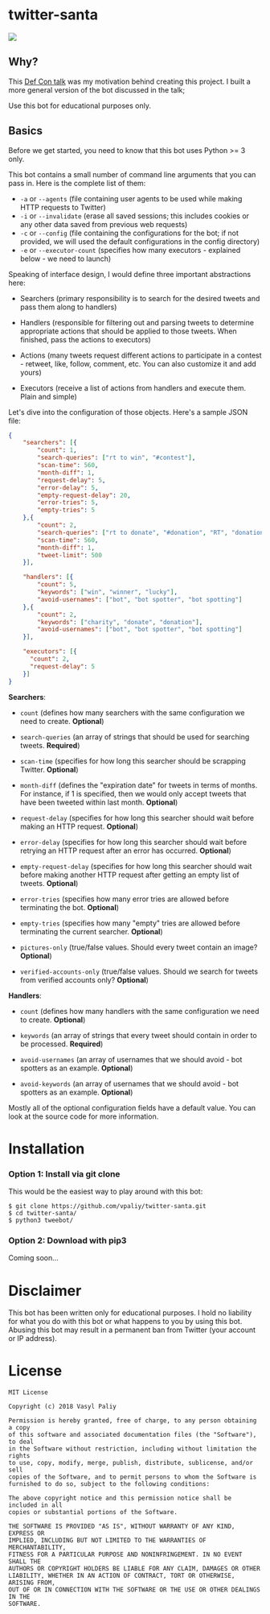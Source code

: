 # twitter-santa

<img src="https://github.com/vpaliy/twitter-santa/blob/master/art/final.jpg" />

## Why?
This [Def Con talk](https://www.youtube.com/watch?v=iAOOdYsK7MM) was my motivation behind creating this project. I built a more general version of the bot discussed in the talk;

Use this bot for educational purposes only.

## Basics
Before we get started, you need to know that this bot uses Python >= 3 only.

This bot contains a small number of command line arguments that you can pass in.
Here is the complete list of them:
- `-a` or `--agents` (file containing user agents to be used while making HTTP requests to Twitter)
- `-i` or `--invalidate` (erase all saved sessions; this includes cookies or any other data saved from previous web requests)
- `-c` or `--config` (file containing the configurations for the bot; if not provided, we will used the default configurations in the config directory)
- `-e` or `--executor-count` (specifies how many executors - explained below - we need to launch)

Speaking of interface design, I would define three important abstractions here:
- Searchers (primary responsibility is to search for the desired tweets and pass them along to handlers)

- Handlers (responsible for filtering out and parsing tweets to determine appropriate actions that should be applied to those tweets. When finished, pass the actions to executors)

- Actions (many tweets request different actions to participate in a contest - retweet, like, follow, comment, etc. You can also customize it and add yours)

- Executors (receive a list of actions from handlers and execute them. Plain and simple)

Let's dive into the configuration of those objects. Here's a sample JSON file:

```json
{
    "searchers": [{
        "count": 1,
        "search-queries": ["rt to win", "#contest"],
        "scan-time": 560,
        "month-diff": 1,
        "request-delay": 5,
        "error-delay": 5,
        "empty-request-delay": 20,
        "error-tries": 5,
        "empty-tries": 5
    },{
        "count": 2,
        "search-queries": ["rt to donate", "#donation", "RT", "donation"],
        "scan-time": 560,
        "month-diff": 1,
        "tweet-limit": 500
    }],

    "handlers": [{
        "count": 5,
        "keywords": ["win", "winner", "lucky"],
        "avoid-usernames": ["bot", "bot spotter", "bot spotting"]
    },{
        "count": 2,
        "keywords": ["charity", "donate", "donation"],
        "avoid-usernames": ["bot", "bot spotter", "bot spotting"]
    }],

    "executors": [{
      "count": 2,
      "request-delay": 5
    }]
}
```

**Searchers**:
 - `count` (defines how many searchers with the same configuration we need to create. **Optional**)

 - `search-queries` (an array of strings that should be used for searching tweets. **Required**)

 - `scan-time` (specifies for how long this searcher should be scrapping Twitter. **Optional**)

 - `month-diff` (defines the "expiration date" for tweets in terms of months. For instance, if 1 is specified, then we would only accept tweets that have been tweeted within last month. **Optional**)

 - `request-delay` (specifies for how long this searcher should wait before making an HTTP request. **Optional**)

 - `error-delay` (specifies for how long this searcher should wait before retrying an HTTP request after an error has occurred. **Optional**)

 - `empty-request-delay` (specifies for how long this searcher should wait before making another HTTP request after getting an empty list of tweets. **Optional**)

 - `error-tries` (specifies how many error tries are allowed before terminating the bot. **Optional**)

 - `empty-tries` (specifies how many "empty" tries are allowed before terminating the current searcher. **Optional**)

 - `pictures-only` (true/false values. Should every tweet contain an image? **Optional**)

 - `verified-accounts-only` (true/false values. Should we search for tweets from verified accounts only? **Optional**)


**Handlers**:
  - `count` (defines how many handlers with the same configuration we need to create. **Optional**)

  - `keywords` (an array of strings that every tweet should contain in order to be processed. **Required**)

  - `avoid-usernames` (an array of usernames that we should avoid - bot spotters as an example. **Optional**)

  - `avoid-keywords` (an array of usernames that we should avoid - bot spotters as an example. **Optional**)


Mostly all of the optional configuration fields have a default value. You can look at the source code for more information.

# Installation

### Option 1: Install via git clone

This would be the easiest way to play around with this bot:
```
$ git clone https://github.com/vpaliy/twitter-santa.git
$ cd twitter-santa/
$ python3 tweebot/
```

### Option 2: Download with pip3
 Coming soon...

# Disclaimer
This bot has been written only for educational purposes.
I hold no liability for what you do with this bot or what happens to you by using this bot.
Abusing this bot may result in a permanent ban from Twitter (your account or IP address).

# License
```
MIT License

Copyright (c) 2018 Vasyl Paliy

Permission is hereby granted, free of charge, to any person obtaining a copy
of this software and associated documentation files (the "Software"), to deal
in the Software without restriction, including without limitation the rights
to use, copy, modify, merge, publish, distribute, sublicense, and/or sell
copies of the Software, and to permit persons to whom the Software is
furnished to do so, subject to the following conditions:

The above copyright notice and this permission notice shall be included in all
copies or substantial portions of the Software.

THE SOFTWARE IS PROVIDED "AS IS", WITHOUT WARRANTY OF ANY KIND, EXPRESS OR
IMPLIED, INCLUDING BUT NOT LIMITED TO THE WARRANTIES OF MERCHANTABILITY,
FITNESS FOR A PARTICULAR PURPOSE AND NONINFRINGEMENT. IN NO EVENT SHALL THE
AUTHORS OR COPYRIGHT HOLDERS BE LIABLE FOR ANY CLAIM, DAMAGES OR OTHER
LIABILITY, WHETHER IN AN ACTION OF CONTRACT, TORT OR OTHERWISE, ARISING FROM,
OUT OF OR IN CONNECTION WITH THE SOFTWARE OR THE USE OR OTHER DEALINGS IN THE
SOFTWARE.
```
